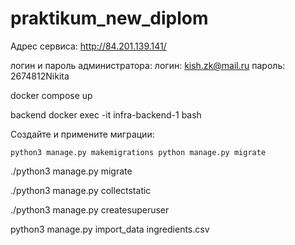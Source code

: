 # praktikum_new_diplom
Адрес сервиса: http://84.201.139.141/

логин и пароль администратора:
логин: kish.zk@mail.ru
пароль: 2674812Nikita


docker compose up

backend docker exec -it infra-backend-1 bash

Создайте и примените миграции:

`python3 manage.py makemigrations
python manage.py migrate`

 ./python3 manage.py migrate


 ./python3 manage.py collectstatic

 ./python3 manage.py createsuperuser

 python3 manage.py import_data ingredients.csv

